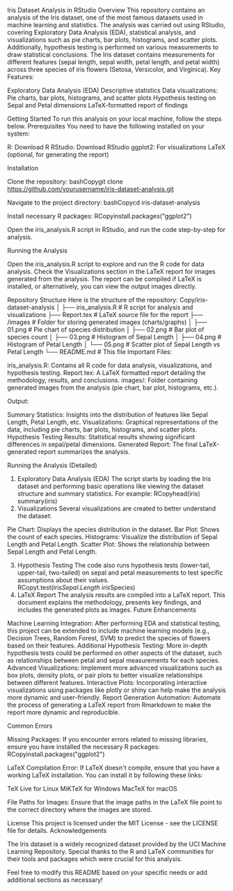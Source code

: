 Iris Dataset Analysis in RStudio
Overview
This repository contains an analysis of the Iris dataset, one of the most famous datasets used in machine learning and statistics. The analysis was carried out using RStudio, covering Exploratory Data Analysis (EDA), statistical analysis, and visualizations such as pie charts, bar plots, histograms, and scatter plots. Additionally, hypothesis testing is performed on various measurements to draw statistical conclusions.
The Iris dataset contains measurements for different features (sepal length, sepal width, petal length, and petal width) across three species of iris flowers (Setosa, Versicolor, and Virginica).
Key Features:

Exploratory Data Analysis (EDA)
Descriptive statistics
Data visualizations: Pie charts, bar plots, histograms, and scatter plots
Hypothesis testing on Sepal and Petal dimensions
LaTeX-formatted report of findings

Getting Started
To run this analysis on your local machine, follow the steps below.
Prerequisites
You need to have the following installed on your system:

R: Download R
RStudio: Download RStudio
ggplot2: For visualizations
LaTeX (optional, for generating the report)

Installation

Clone the repository:
bashCopygit clone https://github.com/yourusername/iris-dataset-analysis.git

Navigate to the project directory:
bashCopycd iris-dataset-analysis

Install necessary R packages:
RCopyinstall.packages("ggplot2")

Open the iris_analysis.R script in RStudio, and run the code step-by-step for analysis.

Running the Analysis

Open the iris_analysis.R script to explore and run the R code for data analysis.
Check the Visualizations section in the LaTeX report for images generated from the analysis. The report can be compiled if LaTeX is installed, or alternatively, you can view the output images directly.

Repository Structure
Here is the structure of the repository:
Copy/iris-dataset-analysis
│
├── iris_analysis.R               # R script for analysis and visualizations
├── Report.tex                    # LaTeX source file for the report
├── /images                       # Folder for storing generated images (charts/graphs)
│   ├── 01.png                    # Pie chart of species distribution
│   ├── 02.png                    # Bar plot of species count
│   ├── 03.png                    # Histogram of Sepal Length
│   ├── 04.png                    # Histogram of Petal Length
│   └── 05.png                    # Scatter plot of Sepal Length vs Petal Length
└── README.md                     # This file
Important Files:

iris_analysis.R: Contains all R code for data analysis, visualizations, and hypothesis testing.
Report.tex: A LaTeX formatted report detailing the methodology, results, and conclusions.
images/: Folder containing generated images from the analysis (pie chart, bar plot, histograms, etc.).

Output:

Summary Statistics: Insights into the distribution of features like Sepal Length, Petal Length, etc.
Visualizations: Graphical representations of the data, including pie charts, bar plots, histograms, and scatter plots.
Hypothesis Testing Results: Statistical results showing significant differences in sepal/petal dimensions.
Generated Report: The final LaTeX-generated report summarizes the analysis.

Running the Analysis (Detailed)
1. Exploratory Data Analysis (EDA)
The script starts by loading the Iris dataset and performing basic operations like viewing the dataset structure and summary statistics. For example:
RCopyhead(iris)
summary(iris)
2. Visualizations
Several visualizations are created to better understand the dataset:

Pie Chart: Displays the species distribution in the dataset.
Bar Plot: Shows the count of each species.
Histograms: Visualize the distribution of Sepal Length and Petal Length.
Scatter Plot: Shows the relationship between Sepal Length and Petal Length.

3. Hypothesis Testing
The code also runs hypothesis tests (lower-tail, upper-tail, two-tailed) on sepal and petal measurements to test specific assumptions about their values.
RCopyt.test(iris$Sepal.Length ~ iris$Species)
4. LaTeX Report
The analysis results are compiled into a LaTeX report. This document explains the methodology, presents key findings, and includes the generated plots as images.
Future Enhancements

Machine Learning Integration: After performing EDA and statistical testing, this project can be extended to include machine learning models (e.g., Decision Trees, Random Forest, SVM) to predict the species of flowers based on their features.
Additional Hypothesis Testing: More in-depth hypothesis tests could be performed on other aspects of the dataset, such as relationships between petal and sepal measurements for each species.
Advanced Visualizations: Implement more advanced visualizations such as box plots, density plots, or pair plots to better visualize relationships between different features.
Interactive Plots: Incorporating interactive visualizations using packages like plotly or shiny can help make the analysis more dynamic and user-friendly.
Report Generation Automation: Automate the process of generating a LaTeX report from Rmarkdown to make the report more dynamic and reproducible.

Common Errors

Missing Packages: If you encounter errors related to missing libraries, ensure you have installed the necessary R packages:
RCopyinstall.packages("ggplot2")

LaTeX Compilation Error: If LaTeX doesn't compile, ensure that you have a working LaTeX installation. You can install it by following these links:

TeX Live for Linux
MiKTeX for Windows
MacTeX for macOS


File Paths for Images: Ensure that the image paths in the LaTeX file point to the correct directory where the images are stored.

License
This project is licensed under the MIT License - see the LICENSE file for details.
Acknowledgements

The Iris dataset is a widely recognized dataset provided by the UCI Machine Learning Repository.
Special thanks to the R and LaTeX communities for their tools and packages which were crucial for this analysis.

Feel free to modify this README based on your specific needs or add additional sections as necessary!
